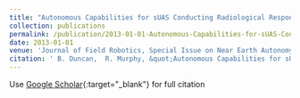 ```yaml
---
title: "Autonomous Capabilities for sUAS Conducting Radiological Response: Findings from a High Fidelity Discovery Experiment"
collection: publications
permalink: /publication/2013-01-01-Autonomous-Capabilities-for-sUAS-Conducting-Radiological-Response-Findings-from-a-High-Fidelity-Discovery-Experiment
date: 2013-01-01
venue: 'Journal of Field Robotics, Special Issue on Near Earth Autonomy'
citation: ' B. Duncan,  R. Murphy, &quot;Autonomous Capabilities for sUAS Conducting Radiological Response: Findings from a High Fidelity Discovery Experiment.&quot; Journal of Field Robotics, Special Issue on Near Earth Autonomy, 2013.'
---
```

Use [Google Scholar](https://scholar.google.com/scholar?q=Autonomous+Capabilities+for+sUAS+Conducting+Radiological+Response:+Findings+from+a+High+Fidelity+Discovery+Experiment){:target="_blank"} for full citation